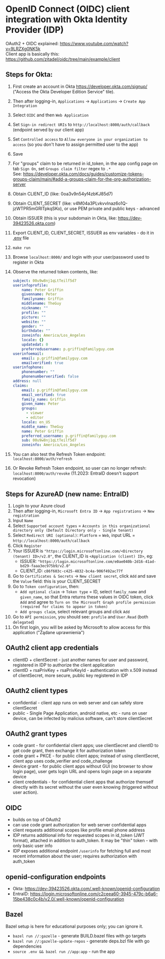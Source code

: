 # OpenID Connect (OIDC) client integration with Okta Identity Provider (IDP)

OAuth2 + OIDC explained: https://www.youtube.com/watch?v=9LRZXg0NK5k  
Client app is basically this: https://github.com/zitadel/oidc/tree/main/example/client

## Steps for Okta:

1. First create an account in Okta https://developer.okta.com/signup/ ("Access the Okta Developer Edition Service" tile).
1. Then after logging-in, `Applications` -> `Applications`  -> `Create App Integration` 
1. Select `OIDC` and then `Web Application`
1. Set `Sign-in redirect URIs` to `http://localhost:8000/auth/callback` (endpoint served by our client app)
1. Set `Controlled access` to `Allow everyone in your organization to access` (so you don't have to assign permitted user to the app)
1. Save
1. For "groups" claim to be returned in id_token, in the app config page on tab `Sign On`, set `Groups claim filter` regex to `.*`  
See: https://developer.okta.com/docs/guides/customize-tokens-groups-claim/main/#add-a-groups-claim-for-the-org-authorization-server

1. Obtain CLIENT_ID (like: 0oa3v9n54yf4zbKJ85d7)
1. Obtain CLIENT_SECRET (like: v4M04a3PLvkvvInaz6o1Q-jzWTPR5mGRITpkqSKo), or use PEM private and public keys - advanced
1. Obtain ISSUER (this is your subdomain in Okta, like: https://dev-39423526.okta.com)
1. Export CLIENT_ID, CLIENT_SECRET, ISSUER as env variables - do it in [.env](./.env) file
1. `make run`
1. Browse `localhost:8000/` and login with your user/password used to register in Okta
1. Observe the returned token contents, like:
    ```yaml
    subject: 00u9w8nj1qLtTeilf5d7
    userinfoprofile:
        name: Peter Griffin
        givenname: Peter
        familyname: Griffin
        middlename: TheGuy
        nickname: ""
        profile: ""
        picture: ""
        website: ""
        gender: ""
        birthdate: ""
        zoneinfo: America/Los_Angeles
        locale: {}
        updatedat: 0
        preferredusername: p.griffin@familyguy.com
    userinfoemail:
        email: p.griffin@familyguy.com
        emailverified: true
    userinfophone:
        phonenumber: ""
        phonenumberverified: false
    address: null
    claims:
        email: p.griffin@familyguy.com
        email_verified: true
        family_name: Griffin
        given_name: Peter
        groups:
          - viewer
          - editor
        locale: en_US
        middle_name: TheGuy
        name: Peter Griffin
        preferred_username: p.griffin@familyguy.com
        sub: 00u9w8nj1qLtTeilf5d7
        zoneinfo: America/Los_Angeles
    ```
1. You can also test the Refresh Token endpoint: `localhost:8000/auth/refresh`
1. Or Revoke Refresh Token endpoint, so user can no longer refresh: `localhost:8000/auth/revoke` (11.2023: EntraID doesn't support revocation)

## Steps for AzureAD (new name: EntraID)

1. Login to your Azure cloud
1. Then after logging-in, `Microsoft Entra ID` -> `App registrations` -> `New registration`
1. Input `Name`
1. Select `Supported account types` = `Accounts in this organizational directory only (Default Directory only - Single tenant)`
1. Select `Redirect URI (optional)`: `Platform` = `Web`, input URL = `http://localhost:8000/auth/callback`
1. Click `Register`
1. Your ISSUER is `"https://login.microsoftonline.com/<Directory (tenant) ID>/v2.0"`, the CLIENT_ID is `<Application (client) ID>`, eg:
    * ISSUER: `"https://login.microsoftonline.com/e0ae040b-2d16-41ad-bd29-faaa3ec975b9/v2.0"`
    * CLIENT_ID: `c86f603c-c425-4832-bc4a-906f492ac77f`
1. Go to `Certificates & Secrets` -> `New client secret`, click `Add` and save the `Value` field: this is your CLIENT_SECRET
1. Go to `Token configuration`, then:
    * `Add optional claim` -> `Token type` = ID, select `family_name` and `given_name`, so that Entra returns these values in OIDC token, click `Add` and agree to `Turn on the Microsoft Graph profile permission (required for claims to appear in token)`
    * `Add groups claim`, select relevant groups and click `Add`
1. Go to `API permission`, you should see: `profile` and `User.Read` (both `delegated`)
1. On first login, you will be asked by Microsoft to allow access for this application ("Żądane uprawnienia") 

## OAuth2 client app credentials

- clientID + clientSecret - just another names for user and password, registered in IDP to authorize the client application
- clientID + rsaPrivKey + rsaPrivKeyId - authentication with x.509 instead of clientSecret, more secure, public key registered in IDP

## OAuth2 client types

* confidential - client app runs on web server and can safely store clientSecret
* public - Single Page Application, android native, etc - runs on user device, can be infected by malicius software, can't store clientSecret

## OAuth2 grant types

* code grant - for confidential client apps; use clientSecret and clientID to get code grant, then exchange it for authorization token
* code grant + PKCE - for public client apps; instead of using clientSecret, client app uses code_verifier and code_challenge
* device grant - for public client apps without GUI (no browser to show login page), user gets login URL and opens login page on a separate device
* client credentials - for confidential client apps that authorize themself directly with its secret without the user even knowing (triggered without user action).

## OIDC

* builds on top of OAuth2
* can use code grant authorization for web server confidential apps
* client requests additional scopes like profile email phone address
* IDP returns additional info for requested scopes in id_token (JWT format), attached in addition to auth_token. It may be "thin" token - with only basic user info
* IDP exposes additional endpoint `/userinfo` for fetching full and most recent information about the user; requires authorization with auth_token

## openid-configuration endpoints

* Okta: https://dev-39423526.okta.com/.well-known/openid-configuration
* EntraID: https://login.microsoftonline.com/c2ceea60-3945-479c-b6a6-15be438c0c4b/v2.0/.well-known/openid-configuration

## Bazel

Bazel setup is here for educational purposes only; you can ignore it.  
* `bazel run //:gazelle` - generate BUILD.bazel files with go targets
* `bazel run //:gazelle-update-repos` - generate deps.bzl file with go dependencies
* `source .env && bazel run //app:app` - run the app